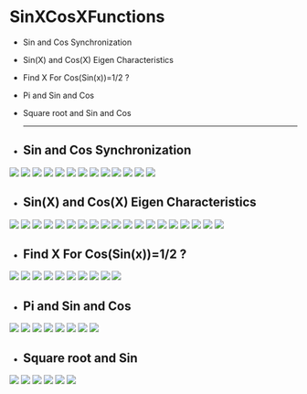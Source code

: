 # SinXCosXFunctions
* Sin and Cos Synchronization
* Sin(X) and Cos(X) Eigen Characteristics
* Find X For Cos(Sin(x))=1/2  ?
* Pi and Sin and Cos
* Square root and Sin and Cos


  ------
* Sin and Cos Synchronization
  ---
<img src= "Screenshots/Screenshot 2024-01-19 131031.png" />
<img src= "Screenshots/Screenshot 2024-01-19 131047.png" />
<img src= "Screenshots/Screenshot 2024-01-19 131121.png" />
<img src= "Screenshots/Screenshot 2024-01-19 131207.png" />
<img src= "Screenshots/Screenshot 2024-01-19 131224.png" />
<img src= "Screenshots/Screenshot 2024-01-19 131254.png" />
<img src= "Screenshots/Screenshot 2024-01-19 131326.png" />
<img src= "Screenshots/Screenshot 2024-01-19 131343.png" />
<img src= "Screenshots/Screenshot 2024-01-19 131412.png" />
<img src= "Screenshots/Screenshot 2024-01-19 131435.png" />
<img src= "Screenshots/Screenshot 2024-01-19 131452.png" />
<img src= "Screenshots/Screenshot 2024-01-19 131513.png" />
<img src= "Screenshots/Screenshot 2024-01-19 131552.png" />

* Sin(X) and Cos(X) Eigen Characteristics
  ---
<img src="Screenshots/Screenshot 2024-01-18 174655.png" />
<img src="Screenshots/Screenshot 2024-01-18 174738.png" />
<img src="Screenshots/Screenshot 2024-01-18 174820.png" />
<img src= "Screenshots/Screenshot 2024-01-18 174834.png"/>
<img src="Screenshots/Screenshot 2024-01-18 174850.png" />
<img src="Screenshots/Screenshot 2024-01-18 174905.png" />
<img src="Screenshots/Screenshot 2024-01-18 174921.png" />
<img src="Screenshots/Screenshot 2024-01-18 174940.png" />
<img src="Screenshots/Screenshot 2024-01-18 174952.png" />
<img src="Screenshots/Screenshot 2024-01-18 175017.png" />
<img src="Screenshots/Screenshot 2024-01-18 175030.png" />
<img src="Screenshots/Screenshot 2024-01-18 175046.png" />
<img src="Screenshots/Screenshot 2024-01-18 175100.png" />
<img src="Screenshots/Screenshot 2024-01-18 175118.png" />
<img src="Screenshots/Screenshot 2024-01-18 175133.png" />
<img src="Screenshots/Screenshot 2024-01-18 175147.png" />
<img src="Screenshots/Screenshot 2024-01-18 175203.png" />
<img src="Screenshots/Screenshot 2024-01-18 175215.png" />
<img src="Screenshots/Screenshot 2024-01-18 175229.png" />


* Find X For Cos(Sin(x))=1/2  ?
  ---
<img src= "Screenshots/Screenshot 2024-01-19 153425.png" />
<img src= "Screenshots/Screenshot 2024-01-19 153508.png" />
<img src= "Screenshots/Screenshot 2024-01-19 153527.png" />
<img src= "Screenshots/Screenshot 2024-01-19 153543.png" />
<img src= "Screenshots/Screenshot 2024-01-19 153558.png" />
<img src= "Screenshots/Screenshot 2024-01-19 153614.png" />
<img src= "Screenshots/Screenshot 2024-01-19 153630.png" /> 
<img src= "Screenshots/Screenshot 2024-01-19 153732.png" />
<img src= Screenshots/Screenshot 2024-01-19 153749.png />
<img src= "Screenshots/Screenshot 2024-01-19 153806.png" />

* Pi and Sin and Cos
  ---
<img src="Screenshots/0.png" />
<img src="Screenshots/1.png" />
<img src="Screenshots/2.png" />
<img src="Screenshots/3.png" />
<img src="Screenshots/4png" />
<img src="Screenshots/5.png" />
<img src="Screenshots/6.png" />
<img src="Screenshots/7.png" />


* Square root and Sin
  ---
<img src= "Screenshots/Screenshot 2024-01-19 155303.png" />
<img src= "Screenshots/Screenshot 2024-01-19 155322.png" />
<img src= "Screenshots/Screenshot 2024-01-19 155338.png" />
<img src= "Screenshots/Screenshot 2024-01-19 155350.png" />
<img src="Screenshots/Screenshot 2024-01-19 155412.png" />
<img src="Screenshots/Screenshot 2024-01-19 155455.png" />

